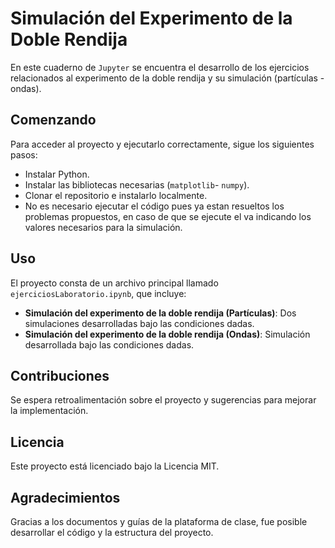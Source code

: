 # Simulación del Experimento de la Doble Rendija
En este cuaderno de `Jupyter` se encuentra el desarrollo de los ejercicios relacionados al experimento de la doble rendija y su simulación (partículas - ondas).

## Comenzando
Para acceder al proyecto y ejecutarlo correctamente, sigue los siguientes pasos:
- Instalar Python.
- Instalar las bibliotecas necesarias (`matplotlib`- `numpy`).
- Clonar el repositorio e instalarlo localmente.
- No es necesario ejecutar el código pues ya estan resueltos los problemas propuestos, en caso de que se ejecute el va indicando los valores necesarios para la simulación.

## Uso
El proyecto consta de un archivo principal llamado `ejerciciosLaboratorio.ipynb`, que incluye:
- **Simulación del experimento de la doble rendija (Partículas)**: Dos simulaciones desarrolladas bajo las condiciones dadas.
- **Simulación del experimento de la doble rendija (Ondas)**: Simulación desarrollada bajo las condiciones dadas.

## Contribuciones
Se espera retroalimentación sobre el proyecto y sugerencias para mejorar la implementación.

## Licencia
Este proyecto está licenciado bajo la Licencia MIT.

## Agradecimientos
Gracias a los documentos y guías de la plataforma de clase, fue posible desarrollar el código y la estructura del proyecto.